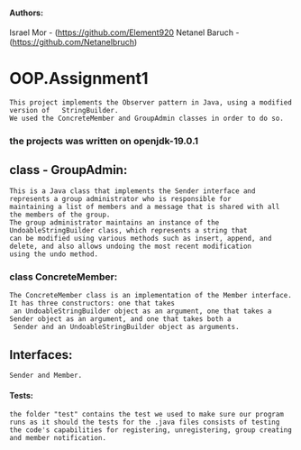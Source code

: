  #### Authors:

 Israel Mor - (https://github.com/Element920
 Netanel Baruch - (https://github.com/Netanelbruch)
 
 
 # OOP.Assignment1

    This project implements the Observer pattern in Java, using a modified version of   StringBuilder.
    We used the ConcreteMember and GroupAdmin classes in order to do so.

### the projects was written on openjdk-19.0.1

## class - GroupAdmin:

    This is a Java class that implements the Sender interface and represents a group administrator who is responsible for
    maintaining a list of members and a message that is shared with all the members of the group.
    The group administrator maintains an instance of the UndoableStringBuilder class, which represents a string that
    can be modified using various methods such as insert, append, and delete, and also allows undoing the most recent modification
    using the undo method.
  

### class ConcreteMember:

    The ConcreteMember class is an implementation of the Member interface. It has three constructors: one that takes
     an UndoableStringBuilder object as an argument, one that takes a Sender object as an argument, and one that takes both a
     Sender and an UndoableStringBuilder object as arguments.


## Interfaces: 

    Sender and Member.


#### Tests:

    the folder "test" contains the test we used to make sure our program runs as it should the tests for the .java files consists of testing the code's capabilities for registering, unregistering, group creating and member notification. 

